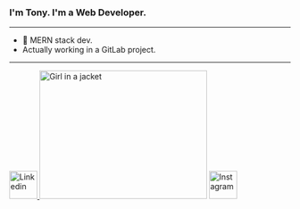 ### I'm Tony. I'm a Web Developer.
<hr>

- 🔭 MERN stack dev.
- Actually working in a GitLab project.

<hr>
<div>

   <a href="https://www.linkedin.com/in/tonyrodz/" rel="nofollow">
    <img src="https://upload.wikimedia.org/wikipedia/commons/c/ca/LinkedIn_logo_initials.png" alt="Linkedin" title="Linkedin" style="width:50;">
  </a>


  <img src="https://i.pinimg.com/originals/21/11/61/21116158daaeb1459b4ec0758505e1ad.gif" alt="Girl in a jacket" width="300" height="230">

  <a href="https://www.instagram.com/t0nydev_/" rel="nofollow">
    <img src="https://elmorotavern.com/wp-content/uploads/2014/06/instagram-icon-32x32-1.png" alt="Instagram" title="Instagram" style="width:50;">
  </a>
</div>


<!--
**tony3fk/tony3fk** is a ✨ _special_ ✨ repository because its `README.md` (this file) appears on your GitHub profile.

Here are some ideas to get you started:


- 👯 I’m looking to collaborate on designers || other programmers.
- 📫 How to reach me: 
- 🤔 I’m looking for help with ...
- 💬 Ask me about ...
- 😄 Pronouns: ...
- ⚡ Fun fact: ...
-->
